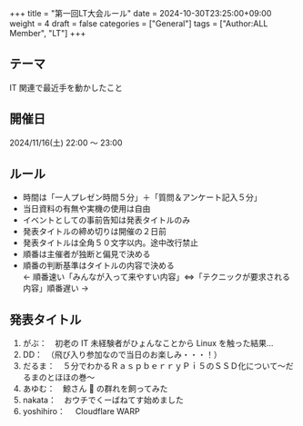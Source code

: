 +++
title = "第一回LT大会ルール"
date = 2024-10-30T23:25:00+09:00
weight = 4
draft = false
categories = ["General"]
tags = ["Author:ALL Member", "LT"]
+++

## テーマ

IT 関連で最近手を動かしたこと

## 開催日

2024/11/16(土) 22:00 ～ 23:00

## ルール

- 時間は「一人プレゼン時間５分」＋「質問＆アンケート記入５分」
- 当日資料の有無や実機の使用は自由
- イベントとしての事前告知は発表タイトルのみ
- 発表タイトルの締め切りは開催の２日前
- 発表タイトルは全角５０文字以内。途中改行禁止
- 順番は主催者が独断と偏見で決める
- 順番の判断基準はタイトルの内容で決める \
  ← 順番速い「みんなが入って来やすい内容」⇔「テクニックが要求される内容」順番遅い →

## 発表タイトル

1. がぶ：　初老の IT 未経験者がひょんなことから Linux を触った結果…
2. DD：　（飛び入り参加なので当日のお楽しみ・・・！）
3. だるま：　５分でわかるＲａｓｐｂｅｒｒｙＰｉ５のＳＳＤ化について～だるまのとほほの巻～
4. あゆむ：　鯨さん 🐳 の群れを飼ってみた
5. nakata：　おウチでくーばねてす始めました
6. yoshihiro：　 Cloudflare WARP
